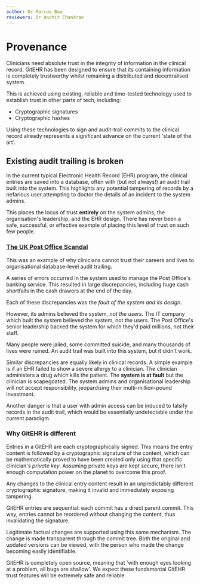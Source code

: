 ```yaml
---
author: Dr Marcus Baw
reviewers: Dr Anchit Chandran
---
```


# Provenance

Clinicians need absolute trust in the integrity of information in the clinical record. GitEHR has been designed to ensure that its containing information is completely trustworthy whilst remaining a distributed and decentralised system.

This is achieved using existing, reliable and time-tested technology used to establish trust in other parts of tech, including:

* Cryptographic signatures
* Cryptographic hashes

Using these technologies to sign and audit-trail commits to the clinical record already represents a significant advance on the current 'state of the art'.

## Existing audit trailing is broken

In the current typical Electronic Health Record (EHR) program, the clinical entries are saved into a database, often with (but not always!) an audit trail built into the system. This highlights any potential tampering of records by a nefarious user attempting to doctor the details of an incident to the system admins.

This places the locus of trust **entirely** on the system admins, the organisation's leadership, and the EHR design. There has never been a safe, successful, or effective example of placing this level of trust on such few people.

### [The UK Post Office Scandal](https://en.wikipedia.org/wiki/British_Post_Office_scandal)

This was an example of why clinicians cannot trust their careers and lives to organisational database-level audit trailing.

A series of errors occurred in the system used to manage the Post Office's banking service. This resulted in large discrepancies, including huge cash shortfalls in the cash drawers at the end of the day.

Each of these discrepancies was the *fault of the system and its design*.

However, its admins believed the system, *not the users*. The IT company which built the system believed the system, not the users. The Post Office's senior leadership backed the system for which they'd paid millions, not their staff.

Many people were jailed, some committed suicide, and many thousands of lives were ruined. An audit trail was built into this system, but it didn't work.

Similar discrepancies are equally likely in clinical records. A simple example is if an EHR failed to show a severe allergy to a clinician. The clinician administers a drug which kills the patient. The **system is at fault** but the clinician is scapegoated. The system admins and organisational leadership will not accept responsibility, jeopardising their multi-million-pound investment.

Another danger is that a user with admin access can be induced to falsify records in the audit trail, which would be essentially undetectable under the current paradigm.

### Why GitEHR is different

Entries in a GitEHR are each cryptographically signed. This means the entry content is followed by a cryptographic signature of the content, which can be mathematically proved to have been created only using that specific clinician's *private key*. Assuming private keys are kept secure, there isn't enough computation power on the planet to overcome this proof.

Any changes to the clinical entry content result in an unpredictably different cryptographic signature, making it invalid and immediately exposing tampering.

GitEHR entries are sequential: each commit has a direct parent commit. This way, entries cannot be reordered without changing the content, thus invalidating the signature.

Legitimate factual changes are supported using this same mechanism. The change is made transparent through the commit tree. Both the original and updated versions can be viewed, with the person who made the change becoming easily identifiable.

GitEHR is completely open source, meaning that 'with enough eyes looking at a problem, all bugs are shallow'. We expect these fundamental GitEHR trust features will be extremely safe and reliable.
